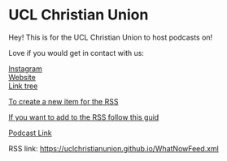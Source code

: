 # UCL Christian Union

Hey! This is for the UCL Christian Union to host podcasts on!

Love if you would get in contact with us: <br>

<a href = "https://www.instagram.com/ucl.cu" > Instagram </a> <br>
<a href = "https://linktr.ee/ucl.cu" > Website </a> <br>
<a href = "https://uclchristianunion.wixsite.com/uclcu" > Link tree </a> <br>


<a href = "https://uclchristianunion.github.io/ItemCreator/ItemCreator.html"> To create a new item for the RSS </a>

<a href ="https://uclchristianunion.github.io/AddItemGuide.html"> If you want to add to the RSS follow this guid </a>


<a href="https://open.spotify.com/show/1QuL94lfutdVuvbhYROArS"> Podcast  Link</a>

RSS link: https://uclchristianunion.github.io/WhatNowFeed.xml
